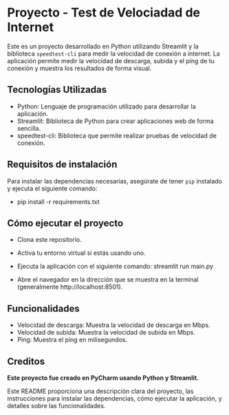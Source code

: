 # Proyecto - Test de Velociadad de Internet
Este es un proyecto desarrollado en Python utilizando Streamlit y la biblioteca `speedtest-cli` para medir la velocidad de conexión a internet. La aplicación permite medir la velocidad de descarga, subida y el ping de tu conexión y muestra los resultados de forma visual.

## Tecnologías Utilizadas
* Python: Lenguaje de programación utilizado para desarrollar la aplicación.
* Streamlit: Biblioteca de Python para crear aplicaciones web de forma sencilla.
* speedtest-cli: Biblioteca que permite realizar pruebas de velocidad de conexión.

## Requisitos de instalación
Para instalar las dependencias necesarias, asegúrate de tener `pip` instalado y ejecuta el siguiente comando:

* pip install -r requirements.txt

## Cómo ejecutar el proyecto
* Clona este repositorio.
* Activa tu entorno virtual si estás usando uno.
* Ejecuta la aplicación con el siguiente comando: streamlit run main.py

* Abre el navegador en la dirección que se muestra en la terminal (generalmente http://localhost:8501).

## Funcionalidades
* Velocidad de descarga: Muestra la velocidad de descarga en Mbps.
* Velocidad de subida: Muestra la velocidad de subida en Mbps.
* Ping: Muestra el ping en milisegundos.

## Creditos
**Este proyecto fue creado en PyCharm usando Python y Streamlit.**

Este README proporciona una descripción clara del proyecto, las instrucciones para instalar las dependencias, cómo ejecutar la aplicación, y detalles sobre las funcionalidades.

